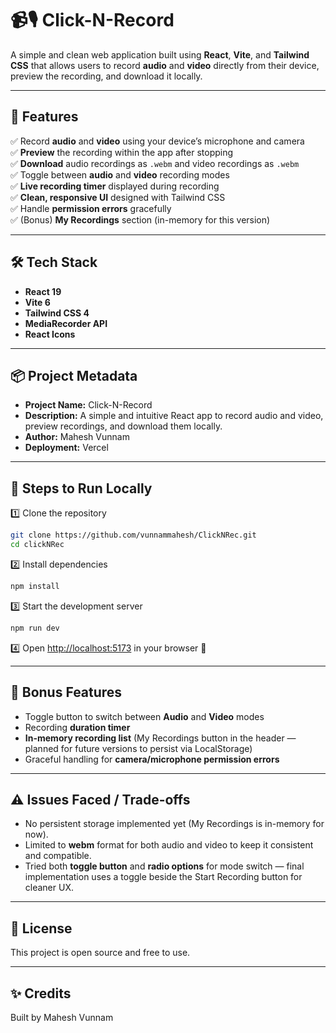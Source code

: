 
# 📹🎙️ Click-N-Record

A simple and clean web application built using **React**, **Vite**, and **Tailwind CSS** that allows users to record **audio** and **video** directly from their device, preview the recording, and download it locally.

---

## 🚀 Features

✅ Record **audio** and **video** using your device’s microphone and camera  
✅ **Preview** the recording within the app after stopping  
✅ **Download** audio recordings as `.webm` and video recordings as `.webm`  
✅ Toggle between **audio** and **video** recording modes  
✅ **Live recording timer** displayed during recording  
✅ **Clean, responsive UI** designed with Tailwind CSS  
✅ Handle **permission errors** gracefully  
✅ (Bonus) **My Recordings** section (in-memory for this version)

---


## 🛠️ Tech Stack

- **React 19**
- **Vite 6**
- **Tailwind CSS 4**
- **MediaRecorder API**
- **React Icons**

---

## 📦 Project Metadata

- **Project Name:** Click-N-Record
- **Description:** A simple and intuitive React app to record audio and video, preview recordings, and download them locally.
- **Author:** Mahesh Vunnam
- **Deployment:** Vercel
---

## 📝 Steps to Run Locally

1️⃣ Clone the repository

```bash
git clone https://github.com/vunnammahesh/ClickNRec.git
cd clickNRec
```

2️⃣ Install dependencies

```bash
npm install
```

3️⃣ Start the development server

```bash
npm run dev
```

4️⃣ Open [http://localhost:5173](http://localhost:5173) in your browser 🚀

---

## 🎁 Bonus Features

- Toggle button to switch between **Audio** and **Video** modes
- Recording **duration timer**
- **In-memory recording list** (My Recordings button in the header — planned for future versions to persist via LocalStorage)
- Graceful handling for **camera/microphone permission errors**

---

## ⚠️ Issues Faced / Trade-offs

- No persistent storage implemented yet (My Recordings is in-memory for now).
- Limited to **webm** format for both audio and video to keep it consistent and compatible.
- Tried both **toggle button** and **radio options** for mode switch — final implementation uses a toggle beside the Start Recording button for cleaner UX.

---

## 📜 License

This project is open source and free to use.

---

## ✨ Credits

Built by Mahesh Vunnam
